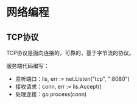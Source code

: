 # 网络编程
## TCP协议
TCP协议是面向连接的，可靠的，基于字节流的协议。

服务端代码编写：
- 监听端口：lis, err := net.Listen("tcp", ":8080")
- 接收请求：conn, err := lis.Accept()
- 处理连接：go process(conn)